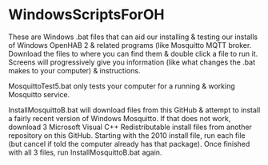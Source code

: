 # WindowsScriptsForOH

These are Windows .bat files that can aid our installing & testing our installs of Windows OpenHAB 2 & related programs (like Mosquitto MQTT broker. Download the files to where you can find them & double click a file to run it.  Screens will progressively give you information (like what changes the .bat makes to your computer) & instructions.

MosquittoTest5.bat only tests your computer for a running & working Mosquitto service.

InstallMosquittoB.bat will download files from this GitHub & attempt to install a fairly recent version of Windows Mosquitto.  If that does not work, download 3 Microsoft Visual C++ Redistributable install files from another repository on this GitHub. Starting with the 2010 install file, run each file (but cancel if told the computer already has that package). Once finished with all 3 files, run InstallMosquittoB.bat again.
